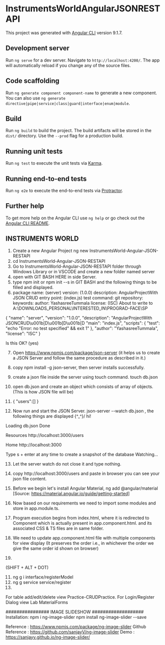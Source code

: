 # InstrumentsWorldAngularJSONRESTAPI

This project was generated with [Angular CLI](https://github.com/angular/angular-cli) version 9.1.7.

## Development server

Run `ng serve` for a dev server. Navigate to `http://localhost:4200/`. The app will automatically reload if you change any of the source files.

## Code scaffolding

Run `ng generate component component-name` to generate a new component. You can also use `ng generate directive|pipe|service|class|guard|interface|enum|module`.

## Build

Run `ng build` to build the project. The build artifacts will be stored in the `dist/` directory. Use the `--prod` flag for a production build.

## Running unit tests

Run `ng test` to execute the unit tests via [Karma](https://karma-runner.github.io).

## Running end-to-end tests

Run `ng e2e` to execute the end-to-end tests via [Protractor](http://www.protractortest.org/).

## Further help

To get more help on the Angular CLI use `ng help` or go check out the [Angular CLI README](https://github.com/angular/angular-cli/blob/master/README.md).


INSTRUMENTS WORLD
-----------------

1. Create a new Angular Project ng new  InstrumentsWorld-Angular-JSON-RESTAPI
2. cd InstrumentsWorld-Angular-JSON-RESTAPI
3. Go to InstrumentsWorld-Angular-JSON-RESTAPI folder through Windows Library or in VSCODE and create a new  folder named server
4. open with GIT BASH HERE in side Server.
5. type npm init or npm init --s in GIT BASH and the following things to be filled and displayed.
6. package name: (server)
version: (1.0.0)
description: AngularProjectWith JSON CRUD
entry point: (index.js)
test command:
git repository:
keywords:
author: YashasreeTummala
license: (ISC)
About to write to A:\DOWNLOADS_PERSONAL\INTERESTED_IN\PROGRAD-FACE\SP

{
  "name": "server",
  "version": "1.0.0",
  "description": "AngularProjectWith JSONCRUD\u001b[D\u001b[D\u001b[D
  "main": "index.js",
  "scripts": {
    "test": "echo \"Error: no test specified\" && exit 1"
  },
  "author": "YashasreeTummala",
  "license": "ISC"
}


Is this OK? (yes)

7. Open https://www.npmjs.com/package/json-server (it helps us to create a JSON Server and follow the same procedure as described in it.)
8. copy npm install -g json-server, then server installs successfully.
9. create a json file inside the server using touch command.  touch db.json
10. open db.json and create an object which consists of array of objects. (This is how JSON file will be)
11. {
	"users":[]
}

12. Now run and start the JSON Server. json-server --watch db.json , the following things are displayed
 \{^_^}/ hi!

  Loading db.json
  Done

  Resources
  http://localhost:3000/users

  Home
  http://localhost:3000

  Type s + enter at any time to create a snapshot of the database
  Watching...

13. Let the server watch do not close it and type nothing.
14. copy http://localhost:3000/users and paste in browser you can see your json file content.

15. Before we begin let's install Angular Material, ng add @angular/material [Source: https://material.angular.io/guide/getting-started]  

16. Now based on our requirements we need to import some modules and store in app.module.ts.
17. Program execution begins from index.html, where it is redirected to <app-root> Component which is actually present in app.component.html. and its associated CSS & TS files are in same folder.
18. We need to update app.component.html file with multiple components for view display (It preserves the order i.e., in whichever the order we give the same order id shown on browser)
19. 

(SHIFT + ALT + DOT)

11. ng g i interface/registerModel
12. ng g service service/register
13. 






For table add/edit/delete view Practice-CRUDPractice.
For Login/Register Dialog view Lab MaterialForms


################       IMAGE SLIDESHOW         ###################
Installation:
				npm i ng-image-slider
				npm install ng-image-slider --save

Reference : https://www.npmjs.com/package/ng-image-slider
Github Reference : https://github.com/sanjayV/ng-image-slider
Demo : https://sanjayv.github.io/ng-image-slider/

